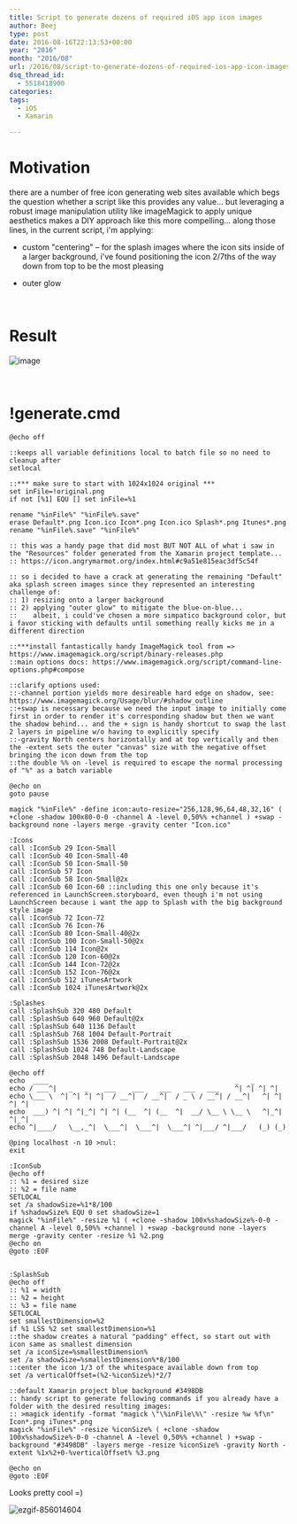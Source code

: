 ```yaml
---
title: Script to generate dozens of required iOS app icon images
author: Beej
type: post
date: 2016-08-16T22:13:53+00:00
year: "2016"
month: "2016/08"
url: /2016/08/script-to-generate-dozens-of-required-ios-app-icon-images.html
dsq_thread_id:
  - 5518418900
categories:
tags:
  - iOS
  - Xamarin

---
```

# Motivation

there are a number of free icon generating web sites available which begs the question whether a script like this provides any value... but leveraging a robust image manipulation utility like imageMagick to apply unique aesthetics makes a DIY approach like this more compelling... along those lines, in the current script, i'm applying:

  * custom "centering" &#8211; for the splash images where the icon sits inside of a larger background, i've found positioning the icon 2/7ths of the way down from top to be the most pleasing
  * outer glow
  
    &nbsp;

# Result

![image][1]
  
&nbsp;

# !generate.cmd

    @echo off
    
    ::keeps all variable definitions local to batch file so no need to cleanup after
    setlocal
    
    ::*** make sure to start with 1024x1024 original ***
    set inFile=!original.png
    if not [%1] EQU [] set inFile=%1
    
    rename "%inFile%" "%inFile%.save"
    erase Default*.png Icon.ico Icon*.png Icon.ico Splash*.png Itunes*.png
    rename "%inFile%.save" "%inFile%"
    
    :: this was a handy page that did most BUT NOT ALL of what i saw in the "Resources" folder generated from the Xamarin project template...
    :: https://icon.angrymarmot.org/index.html#c9a51e815eac3df5c54f
    
    :: so i decided to have a crack at generating the remaining "Default" aka splash screen images since they represented an interesting challenge of:
    :: 1) resizing onto a larger background
    :: 2) applying "outer glow" to mitigate the blue-on-blue...
    ::    albeit, i could've chosen a more simpatico background color, but i favor sticking with defaults until something really kicks me in a different direction
    
    ::***install fantastically handy ImageMagick tool from => https://www.imagemagick.org/script/binary-releases.php
    ::main options docs: https://www.imagemagick.org/script/command-line-options.php#compose
    
    ::clarify options used:
    ::-channel portion yields more desireable hard edge on shadow, see: https://www.imagemagick.org/Usage/blur/#shadow_outline
    ::+swap is necessary because we need the input image to initially come first in order to render it's corresponding shadow but then we want the shadow behind... and the + sign is handy shortcut to swap the last 2 layers in pipeline w/o having to explicitly specify
    ::-gravity North centers horizontally and at top vertically and then the -extent sets the outer "canvas" size with the negative offset bringing the icon down from the top
    ::the double %% on -level is required to escape the normal processing of "%" as a batch variable
    
    @echo on
    goto pause
    
    magick "%inFile%" -define icon:auto-resize="256,128,96,64,48,32,16" ( +clone -shadow 100x80-0-0 -channel A -level 0,50%% +channel ) +swap -background none -layers merge -gravity center "Icon.ico"
    
    :Icons
    call :IconSub 29 Icon-Small
    call :IconSub 40 Icon-Small-40
    call :IconSub 50 Icon-Small-50
    call :IconSub 57 Icon
    call :IconSub 58 Icon-Small@2x
    call :IconSub 60 Icon-60 ::including this one only because it's referenced in LaunchScreen.storyboard, even though i'm not using LaunchScreen because i want the app to Splash with the big background style image
    call :IconSub 72 Icon-72
    call :IconSub 76 Icon-76
    call :IconSub 80 Icon-Small-40@2x
    call :IconSub 100 Icon-Small-50@2x
    call :IconSub 114 Icon@2x
    call :IconSub 120 Icon-60@2x
    call :IconSub 144 Icon-72@2x
    call :IconSub 152 Icon-76@2x
    call :IconSub 512 iTunesArtwork
    call :IconSub 1024 iTunesArtwork@2x
    
    :Splashes
    call :SplashSub 320 480 Default
    call :SplashSub 640 960 Default@2x
    call :SplashSub 640 1136 Default
    call :SplashSub 768 1004 Default-Portrait
    call :SplashSub 1536 2008 Default-Portrait@2x
    call :SplashSub 1024 748 Default-Landscape
    call :SplashSub 2048 1496 Default-Landscape
    
    @echo off
    echo  ____                                               _   _ 
    echo / ___^|   _   _    ___    ___    ___   ___   ___    ^| ^| ^| ^|
    echo \___ \  ^| ^| ^| ^|  / __^|  / __^|  / _ \ / __^| / __^|   ^| ^| ^| ^|
    echo  ___) ^| ^| ^|_^| ^| ^| (__  ^| (__  ^|  __/ \__ \ \__ \   ^|_^| ^|_^|
    echo ^|____/   \__,_^|  \___^|  \___^|  \___^| ^|___/ ^|___/   (_) (_)
    
    @ping localhost -n 10 >nul:
    exit
    
    :IconSub
    @echo off
    :: %1 = desired size
    :: %2 = file name
    SETLOCAL
    set /a shadowSize=%1*8/100
    if %shadowSize% EQU 0 set shadowSize=1
    magick "%inFile%" -resize %1 ( +clone -shadow 100x%shadowSize%-0-0 -channel A -level 0,50%% +channel ) +swap -background none -layers merge -gravity center -resize %1 %2.png
    @echo on
    @goto :EOF
    
    
    :SplashSub
    @echo off
    :: %1 = width
    :: %2 = height
    :: %3 = file name
    SETLOCAL
    set smallestDimension=%2
    if %1 LSS %2 set smallestDimension=%1
    ::the shadow creates a natural "padding" effect, so start out with icon same as smallest dimension
    set /a iconSize=%smallestDimension%
    set /a shadowSize=%smallestDimension%*8/100
    ::center the icon 1/3 of the whitespace available down from top
    set /a verticalOffset=(%2-%iconSize%)*2/7
    
    ::default Xamarin project blue background #3498DB
    :: handy script to generate following commands if you already have a folder with the desired resulting images:
    :: >magick identify -format "magick \"\%inFile\%\" -resize %w %f\n" Icon*.png iTunes*.png
    magick "%inFile%" -resize %iconSize% ( +clone -shadow 100x%shadowSize%-0-0 -channel A -level 0,50%% +channel ) +swap -background "#3498DB" -layers merge -resize %iconSize% -gravity North -extent %1x%2+0-%verticalOffset% %3.png
    
    @echo on
    @goto :EOF
    

Looks pretty cool =)
  
![ezgif-856014604][2]

 [1]: https://cloud.githubusercontent.com/assets/6301228/17730910/cca94dd0-641f-11e6-9f65-3a084e9492bc.png
 [2]: https://cloud.githubusercontent.com/assets/6301228/17786868/bb6e77ee-653b-11e6-8576-5fc37b56eb0b.gif